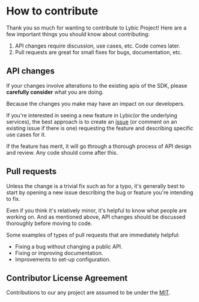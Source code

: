 # How to contribute

Thank you so much for wanting to contribute to Lybic Project! Here are a few important things you should know about contributing:

1. API changes require discussion, use cases, etc. Code comes later.
2. Pull requests are great for small fixes for bugs, documentation, etc.

## API changes

If your changes involve alterations to the existing apis of the SDK, please **carefully consider** what you are doing.

Because the changes you make may have an impact on our developers.

If you're interested in seeing a new feature in Lybic(or the underlying services), the best approach is to create an [issue](https://github.com/lybic/dify_plugin/issues) (or comment on an existing issue if there is one) requesting the feature and describing specific use cases for it.

If the feature has merit, it will go through a thorough process of API design and review. Any code should come after this.

## Pull requests

Unless the change is a trivial fix such as for a typo, it's generally best to start by opening a new issue describing the bug or feature you're intending to fix. 

Even if you think it's relatively minor, it's helpful to know what people are working on. And as mentioned above, API changes should be discussed thoroughly before moving to code.

Some examples of types of pull requests that are immediately helpful:

- Fixing a bug without changing a public API.
- Fixing or improving documentation.
- Improvements to set-up configuration.

## Contributor License Agreement

Contributions to our any project are assumed to be under the [MIT](https://github.com/lybic/dify_plugin/blob/main/LICENSE).

